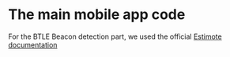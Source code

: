 # The main mobile app code

For the BTLE Beacon detection part, we used the official [Estimote documentation](https://github.com/Estimote/Android-SDK)
